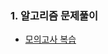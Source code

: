 ### 1. 알고리즘 문제풀이
- [모의고사 복습](https://github.com/leemyungju9347/Algorithm/blob/master/Level_01/%EB%AA%A8%EC%9D%98%EA%B3%A0%EC%82%AC_%EB%B3%B5%EC%8A%B5.html)
